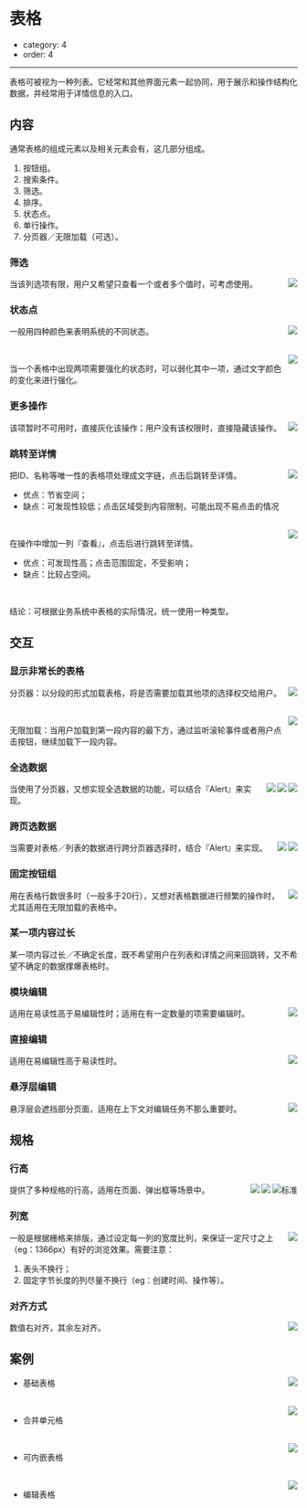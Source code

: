# 表格

- category: 4
- order: 4

---

表格可被视为一种列表。它经常和其他界面元素一起协同，用于展示和操作结构化数据，并经常用于详情信息的入口。

## 内容

通常表格的组成元素以及相关元素会有，这几部分组成。

1. 按钮组。
2. 搜索条件。
3. 筛选。
4. 排序。
5. 状态点。
6. 单行操作。
7. 分页器／无限加载（可选）。

### 筛选

<img class="preview-img" align="right" src="https://os.alipayobjects.com/rmsportal/OeChYAOTenMzJmG.png">

当该列选项有限，用户又希望只查看一个或者多个值时，可考虑使用。

### 状态点

<img class="preview-img" align="right" src="https://os.alipayobjects.com/rmsportal/OeChYAOTenMzJmG.png">

一般用四种颜色来表明系统的不同状态。

<br>

<img class="preview-img" align="right" src="https://os.alipayobjects.com/rmsportal/OeChYAOTenMzJmG.png">

当一个表格中出现两项需要强化的状态时，可以弱化其中一项，通过文字颜色的变化来进行强化。

### 更多操作

<img class="preview-img" align="right" src="https://os.alipayobjects.com/rmsportal/OeChYAOTenMzJmG.png">

该项暂时不可用时，直接灰化该操作；用户没有该权限时，直接隐藏该操作。

### 跳转至详情

<img class="preview-img" align="right" src="https://os.alipayobjects.com/rmsportal/OeChYAOTenMzJmG.png">

把ID、名称等唯一性的表格项处理成文字链，点击后跳转至详情。

- 优点：节省空间；
- 缺点：可发现性较低；点击区域受到内容限制，可能出现不易点击的情况

<br>

<img class="preview-img" align="right" src="https://os.alipayobjects.com/rmsportal/OeChYAOTenMzJmG.png">

在操作中增加一列『查看』，点击后进行跳转至详情。

- 优点：可发现性高；点击范围固定，不受影响；
- 缺点：比较占空间。

<br>

结论：可根据业务系统中表格的实际情况，统一使用一种类型。

## 交互

### 显示非常长的表格

<img class="preview-img" align="right" src="https://os.alipayobjects.com/rmsportal/OeChYAOTenMzJmG.png">

分页器：以分段的形式加载表格，将是否需要加载其他项的选择权交给用户。

<br>

<img class="preview-img" align="right" src="https://os.alipayobjects.com/rmsportal/OeChYAOTenMzJmG.png">

无限加载：当用户加载到第一段内容的最下方，通过监听滚轮事件或者用户点击按钮，继续加载下一段内容。

### 全选数据

<img class="preview-img" align="right" src="https://os.alipayobjects.com/rmsportal/OeChYAOTenMzJmG.png">

<img class="preview-img" align="right" src="https://os.alipayobjects.com/rmsportal/OeChYAOTenMzJmG.png">

<img class="preview-img" align="right" src="https://os.alipayobjects.com/rmsportal/OeChYAOTenMzJmG.png">

当使用了分页器，又想实现全选数据的功能，可以结合『Alert』来实现。

### 跨页选数据

<img class="preview-img" align="right" src="https://os.alipayobjects.com/rmsportal/OeChYAOTenMzJmG.png">

<img class="preview-img" align="right" src="https://os.alipayobjects.com/rmsportal/OeChYAOTenMzJmG.png">

当需要对表格／列表的数据进行跨分页器选择时，结合『Alert』来实现。

### 固定按钮组

<img class="preview-img" align="right" src="https://os.alipayobjects.com/rmsportal/OeChYAOTenMzJmG.png">

用在表格行数很多时（一般多于20行），又想对表格数据进行频繁的操作时，尤其适用在无限加载的表格中。

### 某一项内容过长

某一项内容过长／不确定长度，既不希望用户在列表和详情之间来回跳转，又不希望不确定的数据撑爆表格时。

### 模块编辑

<img class="preview-img" align="right" src="https://os.alipayobjects.com/rmsportal/OeChYAOTenMzJmG.png">

适用在易读性高于易编辑性时；适用在有一定数量的项需要编辑时。

### 直接编辑

<img class="preview-img" align="right" src="https://os.alipayobjects.com/rmsportal/OeChYAOTenMzJmG.png">

适用在易编辑性高于易读性时。

### 悬浮层编辑

<img class="preview-img" align="right" src="https://os.alipayobjects.com/rmsportal/OeChYAOTenMzJmG.png">

悬浮层会遮挡部分页面，适用在上下文对编辑任务不那么重要时。


## 规格

### 行高

<img class="preview-img" align="right" alt="标准" src="https://os.alipayobjects.com/rmsportal/OeChYAOTenMzJmG.png">

<img class="preview-img" align="right" src="https://os.alipayobjects.com/rmsportal/OeChYAOTenMzJmG.png">

<img class="preview-img" align="right" src="https://os.alipayobjects.com/rmsportal/OeChYAOTenMzJmG.png">

提供了多种规格的行高，适用在页面、弹出框等场景中。

### 列宽

<img class="preview-img" align="right" src="https://os.alipayobjects.com/rmsportal/OeChYAOTenMzJmG.png">

一般是根据栅格来排版，通过设定每一列的宽度比列，来保证一定尺寸之上（eg：1366px）有好的浏览效果。需要注意：

1. 表头不换行；
2. 固定字节长度的列尽量不换行（eg：创建时间、操作等）。

### 对齐方式

<img class="preview-img" align="right" src="https://os.alipayobjects.com/rmsportal/OeChYAOTenMzJmG.png">

数值右对齐，其余左对齐。


## 案例

<img class="preview-img" align="right" src="https://os.alipayobjects.com/rmsportal/OeChYAOTenMzJmG.png">

- 基础表格

<br>

<img class="preview-img" align="right" src="https://os.alipayobjects.com/rmsportal/OeChYAOTenMzJmG.png">

- 合并单元格

<br>

<img class="preview-img" align="right" src="https://os.alipayobjects.com/rmsportal/OeChYAOTenMzJmG.png">

- 可内嵌表格

<br>

<img class="preview-img" align="right" src="https://os.alipayobjects.com/rmsportal/OeChYAOTenMzJmG.png">

- 编辑表格
